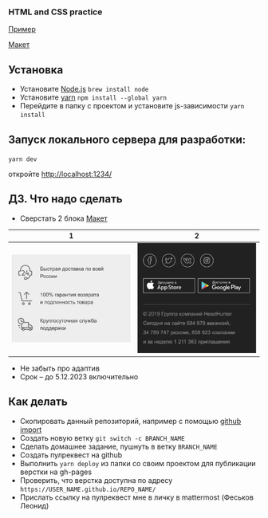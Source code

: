 ### HTML and CSS practice
[Пример](https://leonidfeskov.github.io/html-and-css-p/)

[Макет](https://www.figma.com/file/15m1YmCgsCF85PObn0lQaQ/%D0%A1%D0%BA%D0%B2%D0%BE%D0%B7%D0%BD%D0%B0%D1%8F-%D0%B4%D0%BE%D0%BC%D0%B0%D1%88%D0%BA%D0%B0?node-id=91%3A999)

## Установка
* Установите [Node.js](https://nodejs.org/en/download/)
  `brew install node`
* Установите [yarn](https://yarnpkg.com/lang/en/docs/install/)
  `npm install --global yarn`
* Перейдите в папку с проектом и установите js-зависимости
  `yarn install`

## Запуск локального сервера для разработки:
`yarn dev`

откройте [http://localhost:1234/](http://localhost:1234/)

## ДЗ. Что надо сделать
* Сверстать 2 блока [Макет](https://www.figma.com/file/15m1YmCgsCF85PObn0lQaQ/%D0%A1%D0%BA%D0%B2%D0%BE%D0%B7%D0%BD%D0%B0%D1%8F-%D0%B4%D0%BE%D0%BC%D0%B0%D1%88%D0%BA%D0%B0?node-id=91%3A999)

1 | 2 |
--- | ---
![](images/homework-2.png)|![](images/homework-3.png)

* Не забыть про адаптив
* Срок – до 5.12.2023 включительно

## Как делать
* Скопировать данный репозиторий, например с помощью [github import](https://github.com/new/import)
* Создать новую ветку `git switch -c BRANCH_NAME`
* Сделать домашнее задание, пушнуть в ветку `BRANCH_NAME`
* Создать пулреквест на github
* Выполнить `yarn deploy` из папки со своим проектом для публикации верстки на gh-pages
* Проверить, что верстка доступна по адресу `https://USER_NAME.github.io/REPO_NAME/`
* Прислать ссылку на пулреквест мне в личку в mattermost (Феськов Леонид)